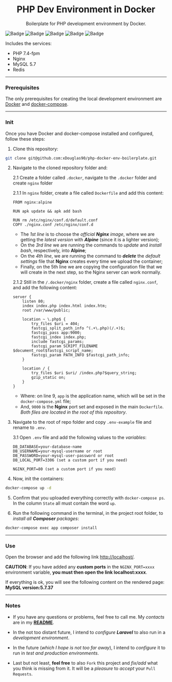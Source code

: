 
  <h1 align="center">PHP Dev Environment in Docker</h1>

  <p align="center">Boilerplate for PHP development environment by Docker.</p>

![Badge](https://img.shields.io/badge/Language-PHP-%23777BB4?style=for-the-badge&logo=php)
![Badge](https://img.shields.io/badge/Platform-Docker-%232496ED?style=for-the-badge&logo=docker)
![Badge](https://img.shields.io/badge/Server-Nginx-%23009639?style=for-the-badge&logo=nginx)
![Badge](https://img.shields.io/badge/SQL-MySQL-%234479A1?style=for-the-badge&logo=mysql)
![Badge](https://img.shields.io/badge/NoSQL-Redis-%23DC382D?style=for-the-badge&logo=redis)

Includes the services:
  - PHP 7.4-fpm
  - Nginx
  - MySQL 5.7
  - Redis 

_____
### Prerequisites
The only prerequisites for creating the local development environment are [Docker](https://docs.docker.com/get-docker/) and [docker-compose](https://docs.docker.com/compose/install/).

_____
### Init
Once you have Docker and docker-compose installed and configured, follow these steps:

1. Clone this repository:
```bash
git clone git@github.com:xDouglas90/php-docker-env-boilerplate.git
```

2. Navigate to the cloned repository folder and:

    2.1 Create a folder called `.docker`, navigate to the `.docker` folder and create `nginx` folder
    
      2.1.1 In `nginx` folder, create a file called `Dockerfile` and add this content:
      ```
      FROM nginx:alpine

      RUN apk update && apk add bash

      RUN rm /etc/nginx/conf.d/default.conf
      COPY ./nginx.conf /etc/nginx/conf.d
      ```
      - The _1st line_ is to choose the _official **Nginx** image_, where we are getting the _latest version_ with _**Alpine**_ (since it is a lighter version);
      - On the _3rd line_ we are running the commands to _update_ and _install bash_, respectively, into **Alpine**;
      - On the _4th line_, we are running the command to _**delete**_ the _default settings_ file that **Nginx** creates every time we upload the container;
      - Finally, on the 5th line we are copying the configuration file that we will create in the next step, so the Nginx server can work normally.

      2.1.2 Still in the `/.docker/nginx` folder, create a file called `nginx.conf`, and add the following content:
      ```
      server {
          listen 80;
          index index.php index.html index.htm;
          root /var/www/public;

          location ~ \.php$ {
              try_files $uri = 404;
              fastcgi_split_path_info ^(.+\.php)(/.+)$;
              fastcgi_pass app:9000;
              fastcgi_index index.php;
              include fastcgi_params;
              fastcgi_param SCRIPT_FILENAME $document_root$fastcgi_script_name;
              fastcgi_param PATH_INFO $fastcgi_path_info;
          }

          location / {
              try_files $uri $uri/ /index.php?$query_string;
              gzip_static on;
          }
      } 

      ```
      - Where: on line 9, `app` is the application name, which will be set in the `docker-compose.yml` file;
      - And, `9000` is the **Nginx** port set and exposed in the main `Dockerfile`. _Both files are located in the root of this repository_.

3. Navigate to the root of repo folder and copy `.env-example` file and rename to `.env`.
    
    3.1 Open `.env` file and add the following values to the _variables_:
      ```   
      DB_DATABASE=your-database-name
      DB_USERNAME=your-mysql-username or root
      DB_PASSWORD=your-mysql-user-password or root
      DB_LOCAL_PORT=3306 (set a custom port if you need)
      
      NGINX_PORT=80 (set a custom port if you need)
      ```
4. Now, init the containers:
```bash
docker-compose up -d
```

5. Confirm that you uploaded everything correctly with `docker-compose ps`.
    In the column `State` all must contain the word `up`.

6. Run the following command in the terminal, in the project root folder, to _install all **Composer** packages_:
```bash
docker-compose exec app composer install
```
_____
### Use
Open the browser and add the following link [http://localhost/](http://localhost/). 

**CAUTION**: If you have added any **custom ports** in the `NGINX_PORT=xxxx` environment variable, **you must then open the link localhost:xxxx**.

If everything is ok, you will see the following content on the rendered page: **MySQL version:5.7.37**

_____
### Notes
- If you have any questions or problems, feel free to call me. My _contacts_ are in my [**README**](https://github.com/xDouglas90).

- In the not too distant future, I intend to _configure **Laravel**_ to also run in a _development environment_.

- In the future (_which I hope is not too far away_), I intend to _configure_ it to run in _test and production environments_.

- Last but not least, **feel free** to also `Fork` this project and _fix/add_ what you think is missing from it. It will be a _pleasure_ to _accept_ your `Pull Requests`.
